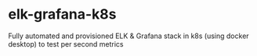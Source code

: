 # elk-grafana-k8s
Fully automated and provisioned ELK &amp; Grafana stack in k8s (using docker desktop) to test per second metrics
